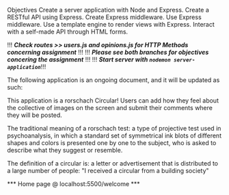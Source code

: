 Objectives
Create a server application with Node and Express.
Create a RESTful API using Express.
Create Express middleware.
Use Express middleware.
Use a template engine to render views with Express.
Interact with a self-made API through HTML forms.

!!! ***Check routes >> users.js and opinions.js for HTTP Methods concerning assignment*** !!!
!!! ***Please see both branches for objectives concering the assignment*** !!!
!!! ***Start server with `nodemon server-application`***!!!

The following application is an ongoing document, and it will be updated as such: 

This application is a rorschach Circular! Users can add how they feel about the collective of images on the screen and submit their comments where they will be posted. 

The traditional meaning of a rorschach test: a type of projective test used in psychoanalysis, in which a standard set of symmetrical ink blots of different shapes and colors is presented one by one to the subject, who is asked to describe what they suggest or resemble. 

The definition of a circular is: a letter or advertisement that is distributed to a large number of people:
"I received a circular from a building society"

*** Home page @ localhost:5500/welcome ***
